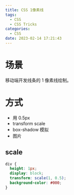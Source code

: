```yaml
---
title: CSS 1像素线
tags:
  - CSS
  - CSS Tricks
categories:
  - CSS
date: 2023-02-14 17:21:43
---
```


# 场景

移动端开发线条的 1 像素线绘制。

# 方式

- 用 0.5px
- transform scale
- box-shadow 模拟
- 图片

## scale

```css
div {
  height: 1px;
  display: block;
  transform: scale(1, 0.5);
  background-color: #000;
}
```
